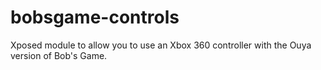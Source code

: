 bobsgame-controls
=================

Xposed module to allow you to use an Xbox 360 controller with the Ouya version of Bob's Game.
